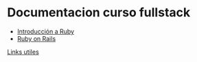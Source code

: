 # Documentacion curso fullstack

* [Introducción a Ruby](intro-ruby.md)
* [Ruby on Rails](rails/rails.md)

[Links utiles](links-utiles.md)
